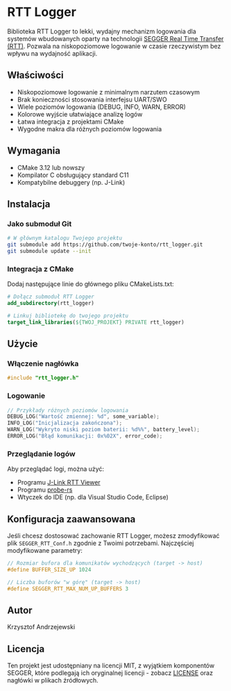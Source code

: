 # RTT Logger

Biblioteka RTT Logger to lekki, wydajny mechanizm logowania dla systemów wbudowanych oparty na technologii [SEGGER Real Time Transfer (RTT)](https://www.segger.com/products/debug-probes/j-link/technology/about-real-time-transfer/). Pozwala na niskopoziomowe logowanie w czasie rzeczywistym bez wpływu na wydajność aplikacji.

## Właściwości

- Niskopoziomowe logowanie z minimalnym narzutem czasowym
- Brak konieczności stosowania interfejsu UART/SWO
- Wiele poziomów logowania (DEBUG, INFO, WARN, ERROR)
- Kolorowe wyjście ułatwiające analizę logów
- Łatwa integracja z projektami CMake
- Wygodne makra dla różnych poziomów logowania

## Wymagania

- CMake 3.12 lub nowszy
- Kompilator C obsługujący standard C11
- Kompatybilne debuggery (np. J-Link)

## Instalacja

### Jako submoduł Git

```bash
# W głównym katalogu Twojego projektu
git submodule add https://github.com/twoje-konto/rtt_logger.git
git submodule update --init
```

### Integracja z CMake

Dodaj następujące linie do głównego pliku CMakeLists.txt:

```cmake
# Dołącz submoduł RTT Logger
add_subdirectory(rtt_logger)

# Linkuj bibliotekę do twojego projektu
target_link_libraries(${TWOJ_PROJEKT} PRIVATE rtt_logger)
```

## Użycie

### Włączenie nagłówka

```c
#include "rtt_logger.h"
```

### Logowanie

```c
// Przykłady różnych poziomów logowania
DEBUG_LOG("Wartość zmiennej: %d", some_variable);
INFO_LOG("Inicjalizacja zakończona");
WARN_LOG("Wykryto niski poziom baterii: %d%%", battery_level);
ERROR_LOG("Błąd komunikacji: 0x%02X", error_code);
```

### Przeglądanie logów

Aby przeglądać logi, można użyć:

- Programu [J-Link RTT Viewer](https://www.segger.com/products/debug-probes/j-link/tools/rtt-viewer/)
- Programu [probe-rs](https://probe.rs/)
- Wtyczek do IDE (np. dla Visual Studio Code, Eclipse)

## Konfiguracja zaawansowana

Jeśli chcesz dostosować zachowanie RTT Logger, możesz zmodyfikować plik `SEGGER_RTT_Conf.h` zgodnie z Twoimi potrzebami. Najczęściej modyfikowane parametry:

```c
// Rozmiar bufora dla komunikatów wychodzących (target -> host)
#define BUFFER_SIZE_UP 1024

// Liczba buforów "w górę" (target -> host)
#define SEGGER_RTT_MAX_NUM_UP_BUFFERS 3
```

## Autor

Krzysztof Andrzejewski

## Licencja

Ten projekt jest udostępniany na licencji MIT, z wyjątkiem komponentów SEGGER, które podlegają ich oryginalnej licencji - zobacz [LICENSE](LICENSE) oraz nagłówki w plikach źródłowych.

